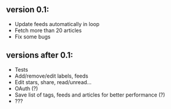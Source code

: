 version 0.1:
-----------

- Update feeds automatically in loop
- Fetch more than 20 articles
- Fix some bugs

versions after 0.1:
-----------------

- Tests
- Add/remove/edit labels, feeds
- Edit stars, share, read/unread...
- OAuth (?)
- Save list of tags, feeds and articles for better performance (?)
- ???
